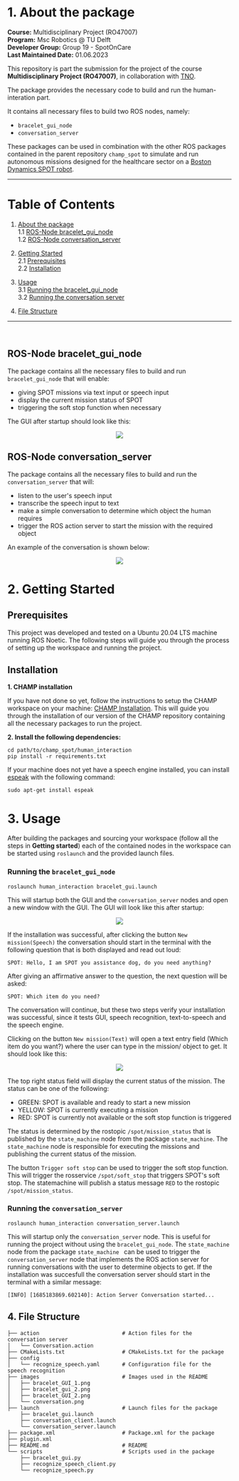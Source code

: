 


# 1. About the package <a name="atp"></a>
 **Course:**  Multidisciplinary Project (RO47007) \
 **Program:** Msc Robotics @ TU Delft            
 **Developer Group:**  Group 19 - SpotOnCare                     
 **Last Maintained Date:**  01.06.2023   


This repository is part the submission for the project of the course **Multidisciplinary Project (RO47007)**, in collaboration with  [TNO](https://www.tno.nl/en?gclid=.CjwKCAjw1MajBhAcEiwAagW9MSsTkBs0QeVZAyaxq9Fz1mtmGNJCkYzUVTuIwKk3bHhMCr6WwW6XnhoCvmsQAvD_BwE).


The package provides the necessary code to build and run the human-interation part.

  
It contains all necessary files to build two ROS nodes, namely: 
- ``bracelet_gui_node`` 
- ``conversation_server`` 

These packages can be used in combination with the other ROS packages contained in the parent repository ``champ_spot`` to simulate and run autonomous missions designed for the healthcare sector on a [Boston Dynamics SPOT robot](https://www.bostondynamics.com/products/spot).

--- 

# Table of Contents

1.  [About the package](#atp) \
    1.1 [ROS-Node bracelet_gui_node](#r1)\
    1.2 [ROS-Node conversation_server](#r2)

2. [Getting Started](#gs)\
    2.1 [Prerequisites](#pr)\
    2.2 [Installation](#i)

3. [Usage](#u)\
    3.1 [Running the bracelet_gui_node](#rbrac)\
    3.2 [Running the conversation server](#rconv)
    
    
4. [File Structure](#fs)




---

<p>&nbsp;</p>




## ROS-Node bracelet_gui_node <a name="r1"></a>
The package contains all the necessary files to build and run ``bracelet_gui_node`` that will enable:
- giving SPOT missions via text input or speech input 
- display the current mission status of SPOT
- triggering the soft stop function when necessary

The GUI after startup should look like this:

<div style="text-align:center">
 <img src="images/bracelet_gui_2.png">
</div>

## ROS-Node conversation_server <a name="r2"></a>
The package contains all the necessary files to build and run the ``conversation_server`` that will:

- listen to the user's speech input
- transcribe the speech input to text
- make a simple conversation to determine which object the human requires
- trigger the ROS action server to start the mission with the required object

An example of the conversation is shown below:

<div style="text-align:center">
 <img src="images/conversation.png">
</div>


# 2. Getting Started <a name="gs"></a>
## Prerequisites <a name="pr"></a>
This project was developed and tested on a Ubuntu 20.04 LTS machine running ROS Noetic. The following steps will guide you through the process of setting up the workspace and running the project.


## Installation <a name="i"></a>
**1. CHAMP installation**

If you have not done so yet, follow the instructions to setup the CHAMP workspace on your machine: 
[CHAMP Installation](https://gitlab.tudelft.nl/cor/ro47007/2023/team-19/champ_spot). This will guide you through the installation of our version of the CHAMP repository containing all the necessary packages to run the project.


**2. Install the following dependencies:**

```
cd path/to/champ_spot/human_interaction
pip install -r requirements.txt
```

If your machine does not yet have a speech engine installed, you can install [espeak](https://espeak.sourceforge.net/) with the following command:
```
sudo apt-get install espeak
```

# 3. Usage <a name="u"></a>

After building the packages and sourcing your workspace (follow all the steps in **Getting started**) each of the contained nodes in the workspace can be started using ``roslaunch`` and the provided launch files.


### Running the ``bracelet_gui_node`` <a name="rbrac"></a>

```
roslaunch human_interaction bracelet_gui.launch
```
This will startup both the GUI and the ``conversation_server`` nodes and open a new window with the GUI. The GUI will look like this after startup:

<div style="text-align:center">
 <img src="images/bracelet_GUI_1.png">
</div>


If the installation was successful, after clicking the button ``New mission(Speech)`` the conversation should start in the terminal with the following question that is both displayed and read out loud:
```
SPOT: Hello, I am SPOT you assistance dog, do you need anything?
```
After giving an affirmative answer to the question, the next question will be asked:
``` 
SPOT: Which item do you need?
```
The conversation will continue, but these two steps verify your installation was successful, since it tests GUI, speech recognition, text-to-speech and the speech engine.

Clicking on the button ``New mission(Text)`` will open a text entry field (Which item do you want?) where the user can type in the mission/ object to get. It should look like this:
<div style="text-align:center">
 <img src="images/bracelet_GUI_2.png">
</div>




The top right status field will display the current status of the mission. The status can be one of the following:

- GREEN: SPOT is available and ready to start a new mission
- YELLOW: SPOT is currently executing a mission
- RED: SPOT is currently not available or the soft stop function is triggered

The status is determined by the rostopic ``/spot/mission_status`` that is published by the ``state_machine`` node from the package ``state_machine``. The ``state_machine`` node is responsible for executing the missions and publishing the current status of the mission.

The button ``Trigger soft stop`` can be used to trigger the soft stop function. This will trigger the rosservice ``/spot/soft_stop`` that triggers SPOT's soft stop. The statemachine will publish a status message ``RED`` to the rostopic ``/spot/mission_status``.

### Running the ``conversation_server`` <a name="rconv"></a>

```
roslaunch human_interaction conversation_server.launch
```
This will startup only the ``conversation_server`` node. This is useful for running the project without using the ```bracelet_gui_node```. The ```state_machine``` node from the package ```state_machine ``` can be used to trigger the ```conversation_server``` node that implements the ROS action server for running conversations with the user to determine objects to get.
If the installation was succesfull the conversation server should start in the terminal with a similar message:

```
[INFO] [1685183869.602140]: Action Server Conversation started...
```



## 4. File Structure <a name="fs"></a>

````
├── action                          # Action files for the conversation server
│   └── Conversation.action         
├── CMakeLists.txt                  # CMakeLists.txt for the package
├── config
│   └── recognize_speech.yaml       # Configuration file for the speech recognition
├── images                          # Images used in the README
│   ├── bracelet_GUI_1.png          
│   ├── bracelet_gui_2.png
│   ├── bracelet_GUI_2.png
│   └── conversation.png
├── launch                          # Launch files for the package
    ├── bracelet_gui.launch                      
    ├── conversation_client.launch
    └── conversation_server.launch
├── package.xml                     # Package.xml for the package
├── plugin.xml          
├── README.md                       # README
└── scripts                         # Scripts used in the package
    ├── bracelet_gui.py
    ├── recognize_speech_client.py
    └── recognize_speech.py

```` 
